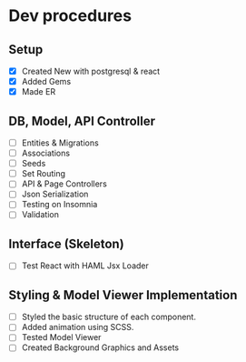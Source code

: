 # Dev procedures

## Setup

- [x] Created New with postgresql & react
- [x] Added Gems
- [x] Made ER

## DB, Model, API Controller

- [ ] Entities & Migrations
- [ ] Associations
- [ ] Seeds
- [ ] Set Routing
- [ ] API & Page Controllers
- [ ] Json Serialization
- [ ] Testing on Insomnia
- [ ] Validation

## Interface (Skeleton)

- [ ] Test React with HAML Jsx Loader

## Styling & Model Viewer Implementation

- [ ] Styled the basic structure of each component.
- [ ] Added animation using SCSS.
- [ ] Tested Model Viewer
- [ ] Created Background Graphics and Assets
